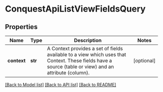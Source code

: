 # ConquestApiListViewFieldsQuery

## Properties
Name | Type | Description | Notes
------------ | ------------- | ------------- | -------------
**context** | **str** | A Context provides a set of fields available to a view which uses that Context. These fields have a source (table or view) and an attribute (column). | [optional] 

[[Back to Model list]](../README.md#documentation-for-models) [[Back to API list]](../README.md#documentation-for-api-endpoints) [[Back to README]](../README.md)


